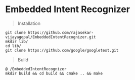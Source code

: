 # Embedded Intent Recognizer

> Installation
```
git clone https://github.com/rajasekar-vijayagopal/EmbeddedIntentRecognizer.git
mkdir lib/
cd lib/
git clone https://github.com/google/googletest.git
```

> Build
```
@ /EmbeddedIntentRecognizer
mkdir build && cd build && cmake .. && make
```
